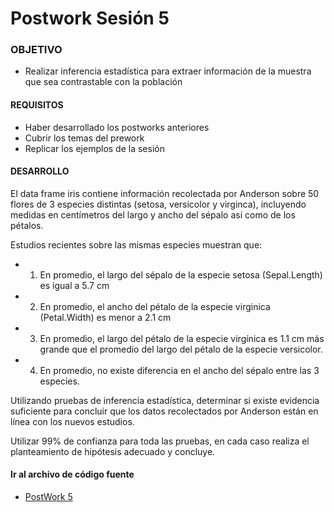 # Postwork Sesión 5

### OBJETIVO

- Realizar inferencia estadística para extraer información de la muestra que sea contrastable con la población

#### REQUISITOS

- Haber desarrollado los postworks anteriores
- Cubrir los temas del prework
- Replicar los ejemplos de la sesión

#### DESARROLLO

El data frame iris contiene información recolectada por Anderson sobre 50 flores 
de 3 especies distintas (setosa, versicolor y virginca), incluyendo medidas en 
centímetros del largo y ancho del sépalo así como de los pétalos.

Estudios recientes sobre las mismas especies muestran que:
- 1) En promedio, el largo del sépalo de la especie setosa (Sepal.Length) es igual a 5.7 cm
- 2) En promedio, el ancho del pétalo de la especie virginica (Petal.Width) es menor a 2.1 cm
- 3) En promedio, el largo del pétalo de la especie virgínica es 1.1 cm más grande
      que el promedio del largo del pétalo de la especie versicolor.
- 4) En promedio, no existe diferencia en el ancho del sépalo entre las 3 especies.

Utilizando pruebas de inferencia estadística, determinar si existe evidencia suficiente 
para concluir que los datos recolectados por Anderson están en línea con los nuevos 
estudios. 

Utilizar 99% de confianza para toda las pruebas, en cada caso realiza el planteamiento 
de hipótesis adecuado y concluye.

#### Ir al archivo de código fuente
- [PostWork 5](https://github.com/alsolisc/Postworks/tree/main/src/PostWork5.R)
